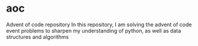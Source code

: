 # aoc
Advent of code repository
In this repository, I am solving the advent of code event problems
to sharpen my understanding of python, as well as data structures and 
algorithms
